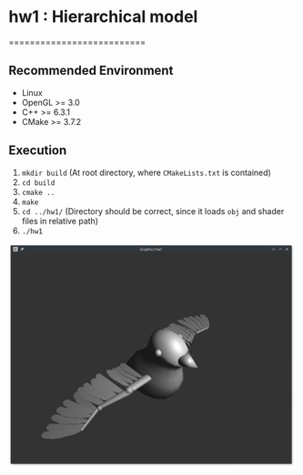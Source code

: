# hw1 : Hierarchical model

==========================

## Recommended Environment

 - Linux
 - OpenGL >= 3.0
 - C++ >= 6.3.1
 - CMake >= 3.7.2

## Execution
 1. `mkdir build` (At root directory, where `CMakeLists.txt` is contained)
 1. `cd build`
 1. `cmake ..`
 1. `make`
 1. `cd ../hw1/` (Directory should be correct, since it loads `obj` and shader files in relative path)
 1. `./hw1`

![bird](bird.png)
